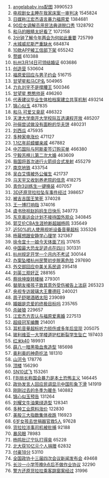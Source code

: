 1. [angelababy ins配图](https://s.weibo.com/weibo?q=angelababy%20ins%E9%85%8D%E5%9B%BE&Refer=top) 3990523
1. [电视剧女主睡在我家床案一审判决](https://s.weibo.com/weibo?q=%23%E7%94%B5%E8%A7%86%E5%89%A7%E5%A5%B3%E4%B8%BB%E7%9D%A1%E5%9C%A8%E6%88%91%E5%AE%B6%E5%BA%8A%E6%A1%88%E4%B8%80%E5%AE%A1%E5%88%A4%E5%86%B3%23&Refer=top) 1545824
1. [日媒称江宏杰语言暴力福原爱](https://s.weibo.com/weibo?q=%E6%97%A5%E5%AA%92%E7%A7%B0%E6%B1%9F%E5%AE%8F%E6%9D%B0%E8%AF%AD%E8%A8%80%E6%9A%B4%E5%8A%9B%E7%A6%8F%E5%8E%9F%E7%88%B1&Refer=top) 1384681
1. [90后女调解员用民法典讲脱口秀](https://s.weibo.com/weibo?q=%2390%E5%90%8E%E5%A5%B3%E8%B0%83%E8%A7%A3%E5%91%98%E7%94%A8%E6%B0%91%E6%B3%95%E5%85%B8%E8%AE%B2%E8%84%B1%E5%8F%A3%E7%A7%80%23&Refer=top) 1328792
1. [和马的眼睛太好看了](https://s.weibo.com/weibo?q=%23%E5%92%8C%E9%A9%AC%E7%9A%84%E7%9C%BC%E7%9D%9B%E5%A4%AA%E5%A5%BD%E7%9C%8B%E4%BA%86%23&Refer=top) 1072158
1. [3分钟了解今年两会为何如此重要](https://s.weibo.com/weibo?q=%233%E5%88%86%E9%92%9F%E4%BA%86%E8%A7%A3%E4%BB%8A%E5%B9%B4%E4%B8%A4%E4%BC%9A%E4%B8%BA%E4%BD%95%E5%A6%82%E6%AD%A4%E9%87%8D%E8%A6%81%23&Refer=top) 725799
1. [水城威尼斯严重缺水](https://s.weibo.com/weibo?q=%23%E6%B0%B4%E5%9F%8E%E5%A8%81%E5%B0%BC%E6%96%AF%E4%B8%A5%E9%87%8D%E7%BC%BA%E6%B0%B4%23&Refer=top) 684874
1. [10款APP被工信部下架](https://s.weibo.com/weibo?q=%2310%E6%AC%BEAPP%E8%A2%AB%E5%B7%A5%E4%BF%A1%E9%83%A8%E4%B8%8B%E6%9E%B6%23&Refer=top) 655242
1. [赘婿](https://s.weibo.com/weibo?q=%E8%B5%98%E5%A9%BF&Refer=top) 610388
1. [杭州3月14日可领结婚证](https://s.weibo.com/weibo?q=%E6%9D%AD%E5%B7%9E3%E6%9C%8814%E6%97%A5%E5%8F%AF%E9%A2%86%E7%BB%93%E5%A9%9A%E8%AF%81&Refer=top) 603686
1. [创造营](https://s.weibo.com/weibo?q=%E5%88%9B%E9%80%A0%E8%90%A5&Refer=top) 530604
1. [福原爱回应与男子约会](https://s.weibo.com/weibo?q=%23%E7%A6%8F%E5%8E%9F%E7%88%B1%E5%9B%9E%E5%BA%94%E4%B8%8E%E7%94%B7%E5%AD%90%E7%BA%A6%E4%BC%9A%23&Refer=top) 516715
1. [甘望星和马CP名](https://s.weibo.com/weibo?q=%E7%94%98%E6%9C%9B%E6%98%9F%E5%92%8C%E9%A9%ACCP%E5%90%8D&Refer=top) 504965
1. [力丸刘宇不是撑腰王](https://s.weibo.com/weibo?q=%23%E5%8A%9B%E4%B8%B8%E5%88%98%E5%AE%87%E4%B8%8D%E6%98%AF%E6%92%91%E8%85%B0%E7%8E%8B%23&Refer=top) 500346
1. [甘望星 憨憨帅哥](https://s.weibo.com/weibo?q=%E7%94%98%E6%9C%9B%E6%98%9F%20%E6%86%A8%E6%86%A8%E5%B8%85%E5%93%A5&Refer=top) 496260
1. [代表建议毕业生体检档案建立共享机制](https://s.weibo.com/weibo?q=%E4%BB%A3%E8%A1%A8%E5%BB%BA%E8%AE%AE%E6%AF%95%E4%B8%9A%E7%94%9F%E4%BD%93%E6%A3%80%E6%A1%A3%E6%A1%88%E5%BB%BA%E7%AB%8B%E5%85%B1%E4%BA%AB%E6%9C%BA%E5%88%B6&Refer=top) 493214
1. [锦心似玉](https://s.weibo.com/weibo?q=%E9%94%A6%E5%BF%83%E4%BC%BC%E7%8E%89&Refer=top) 487835
1. [和马 可爱又臭屁](https://s.weibo.com/weibo?q=%E5%92%8C%E9%A9%AC%20%E5%8F%AF%E7%88%B1%E5%8F%88%E8%87%AD%E5%B1%81&Refer=top) 486322
1. [天津大学南开大学校际互选课程开放](https://s.weibo.com/weibo?q=%23%E5%A4%A9%E6%B4%A5%E5%A4%A7%E5%AD%A6%E5%8D%97%E5%BC%80%E5%A4%A7%E5%AD%A6%E6%A0%A1%E9%99%85%E4%BA%92%E9%80%89%E8%AF%BE%E7%A8%8B%E5%BC%80%E6%94%BE%23&Refer=top) 485207
1. [孙俪尝试做没有面粉的华夫饼](https://s.weibo.com/weibo?q=%23%E5%AD%99%E4%BF%AA%E5%B0%9D%E8%AF%95%E5%81%9A%E6%B2%A1%E6%9C%89%E9%9D%A2%E7%B2%89%E7%9A%84%E5%8D%8E%E5%A4%AB%E9%A5%BC%23&Refer=top) 480231
1. [刘西瓜](https://s.weibo.com/weibo?q=%E5%88%98%E8%A5%BF%E7%93%9C&Refer=top) 475935
1. [多种家电涨价](https://s.weibo.com/weibo?q=%23%E5%A4%9A%E7%A7%8D%E5%AE%B6%E7%94%B5%E6%B6%A8%E4%BB%B7%23&Refer=top) 471127
1. [1.1亿年前蟑螂亲戚](https://s.weibo.com/weibo?q=%231.1%E4%BA%BF%E5%B9%B4%E5%89%8D%E8%9F%91%E8%9E%82%E4%BA%B2%E6%88%9A%23&Refer=top) 467882
1. [中芯国际与阿斯麦签订购买单](https://s.weibo.com/weibo?q=%E4%B8%AD%E8%8A%AF%E5%9B%BD%E9%99%85%E4%B8%8E%E9%98%BF%E6%96%AF%E9%BA%A6%E7%AD%BE%E8%AE%A2%E8%B4%AD%E4%B9%B0%E5%8D%95&Refer=top) 466380
1. [宁毅苏檀儿第二次大婚](https://s.weibo.com/weibo?q=%23%E5%AE%81%E6%AF%85%E8%8B%8F%E6%AA%80%E5%84%BF%E7%AC%AC%E4%BA%8C%E6%AC%A1%E5%A4%A7%E5%A9%9A%23&Refer=top) 463609
1. [我国将首次进行火箭组合式发射](https://s.weibo.com/weibo?q=%23%E6%88%91%E5%9B%BD%E5%B0%86%E9%A6%96%E6%AC%A1%E8%BF%9B%E8%A1%8C%E7%81%AB%E7%AE%AD%E7%BB%84%E5%90%88%E5%BC%8F%E5%8F%91%E5%B0%84%23&Refer=top) 455279
1. [南京地铁](https://s.weibo.com/weibo?q=%E5%8D%97%E4%BA%AC%E5%9C%B0%E9%93%81&Refer=top) 433754
1. [吴白艾情被外公催生](https://s.weibo.com/weibo?q=%23%E5%90%B4%E7%99%BD%E8%89%BE%E6%83%85%E8%A2%AB%E5%A4%96%E5%85%AC%E5%82%AC%E7%94%9F%23&Refer=top) 421737
1. [马天宇又收到养老院的信息](https://s.weibo.com/weibo?q=%23%E9%A9%AC%E5%A4%A9%E5%AE%87%E5%8F%88%E6%94%B6%E5%88%B0%E5%85%BB%E8%80%81%E9%99%A2%E7%9A%84%E4%BF%A1%E6%81%AF%23&Refer=top) 418275
1. [青你3训练生一键换装](https://s.weibo.com/weibo?q=%23%E9%9D%92%E4%BD%A03%E8%AE%AD%E7%BB%83%E7%94%9F%E4%B8%80%E9%94%AE%E6%8D%A2%E8%A3%85%23&Refer=top) 407057
1. [3D还原货拉拉坠车事件经过](https://s.weibo.com/weibo?q=%233D%E8%BF%98%E5%8E%9F%E8%B4%A7%E6%8B%89%E6%8B%89%E5%9D%A0%E8%BD%A6%E4%BA%8B%E4%BB%B6%E7%BB%8F%E8%BF%87%23&Refer=top) 398657
1. [被吉吉国王笑死](https://s.weibo.com/weibo?q=%23%E8%A2%AB%E5%90%89%E5%90%89%E5%9B%BD%E7%8E%8B%E7%AC%91%E6%AD%BB%23&Refer=top) 374028
1. [王一博打响指](https://s.weibo.com/weibo?q=%E7%8E%8B%E4%B8%80%E5%8D%9A%E6%89%93%E5%93%8D%E6%8C%87&Refer=top) 374016
1. [虞书欣祝赵妈妈生日快乐](https://s.weibo.com/weibo?q=%23%E8%99%9E%E4%B9%A6%E6%AC%A3%E7%A5%9D%E8%B5%B5%E5%A6%88%E5%A6%88%E7%94%9F%E6%97%A5%E5%BF%AB%E4%B9%90%23&Refer=top) 349773
1. [东京奥运会计划不接待国外观众](https://s.weibo.com/weibo?q=%23%E4%B8%9C%E4%BA%AC%E5%A5%A5%E8%BF%90%E4%BC%9A%E8%AE%A1%E5%88%92%E4%B8%8D%E6%8E%A5%E5%BE%85%E5%9B%BD%E5%A4%96%E8%A7%82%E4%BC%97%23&Refer=top) 340845
1. [郭艾伦CBA生涯抢断超越杨鸣](https://s.weibo.com/weibo?q=%E9%83%AD%E8%89%BE%E4%BC%A6CBA%E7%94%9F%E6%B6%AF%E6%8A%A2%E6%96%AD%E8%B6%85%E8%B6%8A%E6%9D%A8%E9%B8%A3&Refer=top) 335649
1. [近50%的人使用视听设备音量超标](https://s.weibo.com/weibo?q=%23%E8%BF%9150%25%E7%9A%84%E4%BA%BA%E4%BD%BF%E7%94%A8%E8%A7%86%E5%90%AC%E8%AE%BE%E5%A4%87%E9%9F%B3%E9%87%8F%E8%B6%85%E6%A0%87%23&Refer=top) 335326
1. [杨幂想跟安静学心理学](https://s.weibo.com/weibo?q=%23%E6%9D%A8%E5%B9%82%E6%83%B3%E8%B7%9F%E5%AE%89%E9%9D%99%E5%AD%A6%E5%BF%83%E7%90%86%E5%AD%A6%23&Refer=top) 321367
1. [徐令宜十一娘今天体面了吗](https://s.weibo.com/weibo?q=%23%E5%BE%90%E4%BB%A4%E5%AE%9C%E5%8D%81%E4%B8%80%E5%A8%98%E4%BB%8A%E5%A4%A9%E4%BD%93%E9%9D%A2%E4%BA%86%E5%90%97%23&Refer=top) 317615
1. [中国最大恐龙足迹点在四川](https://s.weibo.com/weibo?q=%23%E4%B8%AD%E5%9B%BD%E6%9C%80%E5%A4%A7%E6%81%90%E9%BE%99%E8%B6%B3%E8%BF%B9%E7%82%B9%E5%9C%A8%E5%9B%9B%E5%B7%9D%23&Refer=top) 301331
1. [杭州规定开学一个月内不考试](https://s.weibo.com/weibo?q=%23%E6%9D%AD%E5%B7%9E%E8%A7%84%E5%AE%9A%E5%BC%80%E5%AD%A6%E4%B8%80%E4%B8%AA%E6%9C%88%E5%86%85%E4%B8%8D%E8%80%83%E8%AF%95%23&Refer=top) 300144
1. [办案坠楼杭州民警初步脱离危险](https://s.weibo.com/weibo?q=%E5%8A%9E%E6%A1%88%E5%9D%A0%E6%A5%BC%E6%9D%AD%E5%B7%9E%E6%B0%91%E8%AD%A6%E5%88%9D%E6%AD%A5%E8%84%B1%E7%A6%BB%E5%8D%B1%E9%99%A9&Refer=top) 297690
1. [外交部回应中美关系民调](https://s.weibo.com/weibo?q=%E5%A4%96%E4%BA%A4%E9%83%A8%E5%9B%9E%E5%BA%94%E4%B8%AD%E7%BE%8E%E5%85%B3%E7%B3%BB%E6%B0%91%E8%B0%83&Refer=top) 295418
1. [刘英三观好正](https://s.weibo.com/weibo?q=%23%E5%88%98%E8%8B%B1%E4%B8%89%E8%A7%82%E5%A5%BD%E6%AD%A3%23&Refer=top) 288165
1. [蔡徐坤旋转楼梯](https://s.weibo.com/weibo?q=%23%E8%94%A1%E5%BE%90%E5%9D%A4%E6%97%8B%E8%BD%AC%E6%A5%BC%E6%A2%AF%23&Refer=top) 279301
1. [替朋友接孩子致其意外受伤被告上法庭](https://s.weibo.com/weibo?q=%23%E6%9B%BF%E6%9C%8B%E5%8F%8B%E6%8E%A5%E5%AD%A9%E5%AD%90%E8%87%B4%E5%85%B6%E6%84%8F%E5%A4%96%E5%8F%97%E4%BC%A4%E8%A2%AB%E5%91%8A%E4%B8%8A%E6%B3%95%E5%BA%AD%23&Refer=top) 265323
1. [央视专访玻璃大王曹德旺](https://s.weibo.com/weibo?q=%23%E5%A4%AE%E8%A7%86%E4%B8%93%E8%AE%BF%E7%8E%BB%E7%92%83%E5%A4%A7%E7%8E%8B%E6%9B%B9%E5%BE%B7%E6%97%BA%23&Refer=top) 240021
1. [周子舒喝酒晒太阳](https://s.weibo.com/weibo?q=%23%E5%91%A8%E5%AD%90%E8%88%92%E5%96%9D%E9%85%92%E6%99%92%E5%A4%AA%E9%98%B3%23&Refer=top) 239089
1. [婚姻是恋爱的终极目标吗](https://s.weibo.com/weibo?q=%23%E5%A9%9A%E5%A7%BB%E6%98%AF%E6%81%8B%E7%88%B1%E7%9A%84%E7%BB%88%E6%9E%81%E7%9B%AE%E6%A0%87%E5%90%97%23&Refer=top) 235765
1. [杀破狼](https://s.weibo.com/weibo?q=%E6%9D%80%E7%A0%B4%E7%8B%BC&Refer=top) 229657
1. [江宏杰方否认与福原爱离婚](https://s.weibo.com/weibo?q=%23%E6%B1%9F%E5%AE%8F%E6%9D%B0%E6%96%B9%E5%90%A6%E8%AE%A4%E4%B8%8E%E7%A6%8F%E5%8E%9F%E7%88%B1%E7%A6%BB%E5%A9%9A%23&Refer=top) 227513
1. [超级冠军编舞](https://s.weibo.com/weibo?q=%23%E8%B6%85%E7%BA%A7%E5%86%A0%E5%86%9B%E7%BC%96%E8%88%9E%23&Refer=top) 214001
1. [耳机音量超标听力损伤或多年后显现](https://s.weibo.com/weibo?q=%23%E8%80%B3%E6%9C%BA%E9%9F%B3%E9%87%8F%E8%B6%85%E6%A0%87%E5%90%AC%E5%8A%9B%E6%8D%9F%E4%BC%A4%E6%88%96%E5%A4%9A%E5%B9%B4%E5%90%8E%E6%98%BE%E7%8E%B0%23&Refer=top) 205075
1. [玻利维亚一大学楼道护栏断裂学生坠亡](https://s.weibo.com/weibo?q=%23%E7%8E%BB%E5%88%A9%E7%BB%B4%E4%BA%9A%E4%B8%80%E5%A4%A7%E5%AD%A6%E6%A5%BC%E9%81%93%E6%8A%A4%E6%A0%8F%E6%96%AD%E8%A3%82%E5%AD%A6%E7%94%9F%E5%9D%A0%E4%BA%A1%23&Refer=top) 197403
1. [红米k40](https://s.weibo.com/weibo?q=%E7%BA%A2%E7%B1%B3k40&Refer=top) 189931
1. [薛八一暗黑吸血鬼造型](https://s.weibo.com/weibo?q=%23%E8%96%9B%E5%85%AB%E4%B8%80%E6%9A%97%E9%BB%91%E5%90%B8%E8%A1%80%E9%AC%BC%E9%80%A0%E5%9E%8B%23&Refer=top) 185698
1. [奥利奥的神奇吃法](https://s.weibo.com/weibo?q=%23%E5%A5%A5%E5%88%A9%E5%A5%A5%E7%9A%84%E7%A5%9E%E5%A5%87%E5%90%83%E6%B3%95%23&Refer=top) 181310
1. [山河令](https://s.weibo.com/weibo?q=%E5%B1%B1%E6%B2%B3%E4%BB%A4&Refer=top) 178776
1. [顶楼](https://s.weibo.com/weibo?q=%E9%A1%B6%E6%A5%BC&Refer=top) 156290
1. [SN10试飞](https://s.weibo.com/weibo?q=SN10%E8%AF%95%E9%A3%9E&Refer=top) 153261
1. [FBI局长称国会暴力是本土恐怖主义](https://s.weibo.com/weibo?q=%23FBI%E5%B1%80%E9%95%BF%E7%A7%B0%E5%9B%BD%E4%BC%9A%E6%9A%B4%E5%8A%9B%E6%98%AF%E6%9C%AC%E5%9C%9F%E6%81%90%E6%80%96%E4%B8%BB%E4%B9%89%23&Refer=top) 146445
1. [政协发言人回应民调显示中国形象下滑](https://s.weibo.com/weibo?q=%23%E6%94%BF%E5%8D%8F%E5%8F%91%E8%A8%80%E4%BA%BA%E5%9B%9E%E5%BA%94%E6%B0%91%E8%B0%83%E6%98%BE%E7%A4%BA%E4%B8%AD%E5%9B%BD%E5%BD%A2%E8%B1%A1%E4%B8%8B%E6%BB%91%23&Refer=top) 141919
1. [刚刚过去的冬季为暖冬](https://s.weibo.com/weibo?q=%23%E5%88%9A%E5%88%9A%E8%BF%87%E5%8E%BB%E7%9A%84%E5%86%AC%E5%AD%A3%E4%B8%BA%E6%9A%96%E5%86%AC%23&Refer=top) 140882
1. [锦心似玉预告](https://s.weibo.com/weibo?q=%E9%94%A6%E5%BF%83%E4%BC%BC%E7%8E%89%E9%A2%84%E5%91%8A&Refer=top) 131264
1. [刘耀文牛油果绿造型](https://s.weibo.com/weibo?q=%23%E5%88%98%E8%80%80%E6%96%87%E7%89%9B%E6%B2%B9%E6%9E%9C%E7%BB%BF%E9%80%A0%E5%9E%8B%23&Refer=top) 128341
1. [多种工业原料涨价](https://s.weibo.com/weibo?q=%23%E5%A4%9A%E7%A7%8D%E5%B7%A5%E4%B8%9A%E5%8E%9F%E6%96%99%E6%B6%A8%E4%BB%B7%23&Refer=top) 122830
1. [美股三大指数集体收跌](https://s.weibo.com/weibo?q=%E7%BE%8E%E8%82%A1%E4%B8%89%E5%A4%A7%E6%8C%87%E6%95%B0%E9%9B%86%E4%BD%93%E6%94%B6%E8%B7%8C&Refer=top) 116923
1. [6岁女孩去世捐器官救5人](https://s.weibo.com/weibo?q=%236%E5%B2%81%E5%A5%B3%E5%AD%A9%E5%8E%BB%E4%B8%96%E6%8D%90%E5%99%A8%E5%AE%98%E6%95%915%E4%BA%BA%23&Refer=top) 97628
1. [货拉拉涉事司机被批捕](https://s.weibo.com/weibo?q=%23%E8%B4%A7%E6%8B%89%E6%8B%89%E6%B6%89%E4%BA%8B%E5%8F%B8%E6%9C%BA%E8%A2%AB%E6%89%B9%E6%8D%95%23&Refer=top) 92188
1. [暴风眼](https://s.weibo.com/weibo?q=%23%E6%9A%B4%E9%A3%8E%E7%9C%BC%23&Refer=top) 78983
1. [杨鸣批辽宁队打得臭](https://s.weibo.com/weibo?q=%E6%9D%A8%E9%B8%A3%E6%89%B9%E8%BE%BD%E5%AE%81%E9%98%9F%E6%89%93%E5%BE%97%E8%87%AD&Refer=top) 65228
1. [北大获10亿元个人捐赠](https://s.weibo.com/weibo?q=%23%E5%8C%97%E5%A4%A7%E8%8E%B710%E4%BA%BF%E5%85%83%E4%B8%AA%E4%BA%BA%E6%8D%90%E8%B5%A0%23&Refer=top) 62832
1. [付豪18分](https://s.weibo.com/weibo?q=%E4%BB%98%E8%B1%AA18%E5%88%86&Refer=top) 53110
1. [全国政协十三届四次会议新闻发布会](https://s.weibo.com/weibo?q=%23%E5%85%A8%E5%9B%BD%E6%94%BF%E5%8D%8F%E5%8D%81%E4%B8%89%E5%B1%8A%E5%9B%9B%E6%AC%A1%E4%BC%9A%E8%AE%AE%E6%96%B0%E9%97%BB%E5%8F%91%E5%B8%83%E4%BC%9A%23&Refer=top) 49468
1. [长沙一小学签晚9点后不做作业协议](https://s.weibo.com/weibo?q=%23%E9%95%BF%E6%B2%99%E4%B8%80%E5%B0%8F%E5%AD%A6%E7%AD%BE%E6%99%9A9%E7%82%B9%E5%90%8E%E4%B8%8D%E5%81%9A%E4%BD%9C%E4%B8%9A%E5%8D%8F%E8%AE%AE%23&Refer=top) 32290
1. [警方还原货拉拉乘客跳窗案经过](https://s.weibo.com/weibo?q=%23%E8%AD%A6%E6%96%B9%E8%BF%98%E5%8E%9F%E8%B4%A7%E6%8B%89%E6%8B%89%E4%B9%98%E5%AE%A2%E8%B7%B3%E7%AA%97%E6%A1%88%E7%BB%8F%E8%BF%87%23&Refer=top) 31996